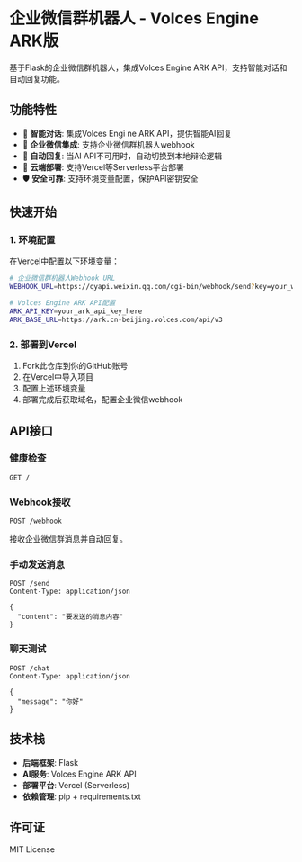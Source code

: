 # 企业微信群机器人 - Volces Engine ARK版

基于Flask的企业微信群机器人，集成Volces Engine ARK API，支持智能对话和自动回复功能。

## 功能特性

- 🤖 **智能对话**: 集成Volces Engi ne ARK API，提供智能AI回复
- 📱 **企业微信集成**: 支持企业微信群机器人webhook
- 🔄 **自动回复**: 当AI API不可用时，自动切换到本地辩论逻辑
- 🚀 **云端部署**: 支持Vercel等Serverless平台部署
- 🛡️ **安全可靠**: 支持环境变量配置，保护API密钥安全

## 快速开始

### 1. 环境配置

在Vercel中配置以下环境变量：

```bash
# 企业微信群机器人Webhook URL
WEBHOOK_URL=https://qyapi.weixin.qq.com/cgi-bin/webhook/send?key=your_webhook_key

# Volces Engine ARK API配置
ARK_API_KEY=your_ark_api_key_here
ARK_BASE_URL=https://ark.cn-beijing.volces.com/api/v3
```

### 2. 部署到Vercel

1. Fork此仓库到你的GitHub账号
2. 在Vercel中导入项目
3. 配置上述环境变量
4. 部署完成后获取域名，配置企业微信webhook

## API接口

### 健康检查
```
GET /
```

### Webhook接收
```
POST /webhook
```
接收企业微信群消息并自动回复。

### 手动发送消息
```
POST /send
Content-Type: application/json

{
  "content": "要发送的消息内容"
}
```

### 聊天测试
```
POST /chat
Content-Type: application/json

{
  "message": "你好"
}
```

## 技术栈

- **后端框架**: Flask
- **AI服务**: Volces Engine ARK API
- **部署平台**: Vercel (Serverless)
- **依赖管理**: pip + requirements.txt

## 许可证

MIT License